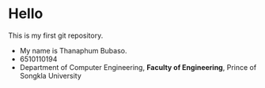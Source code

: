 # Hello
This is my first git repository.
* My name is Thanaphum Bubaso.
* 6510110194
* Department of Computer Engineering, **Faculty of Engineering**, Prince of Songkla University
